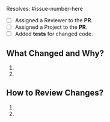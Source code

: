 Resolves: #issue-number-here

- [ ] Assigned a Reviewer to the **PR**.
- [ ] Assigned a Project to the **PR**.
- [ ] Added **tests** for changed code.

## What Changed and Why?

  1.
  1.

## How to Review Changes?

  1.
  1.
